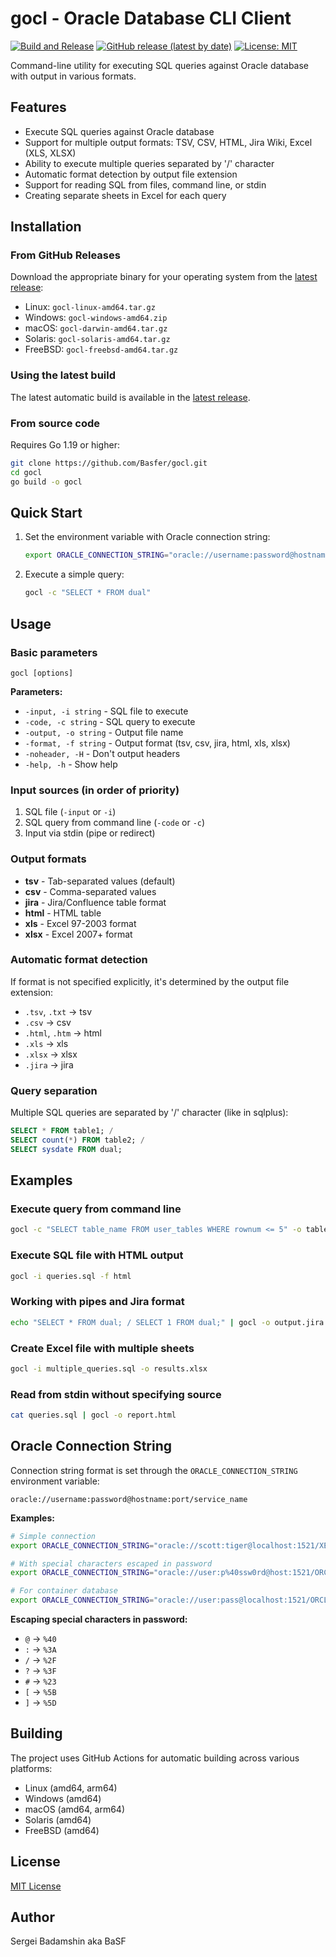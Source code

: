 # gocl - Oracle Database CLI Client

[![Build and Release](https://github.com/Basfer/gocl/actions/workflows/go.yml/badge.svg)](https://github.com/Basfer/gocl/actions)
[![GitHub release (latest by date)](https://img.shields.io/github/v/release/Basfer/gocl)](https://github.com/Basfer/gocl/releases)
[![License: MIT](https://img.shields.io/badge/License-MIT-yellow.svg)](https://github.com/Basfer/gocl/blob/main/LICENSE)

Command-line utility for executing SQL queries against Oracle database with output in various formats.

## Features

- Execute SQL queries against Oracle database
- Support for multiple output formats: TSV, CSV, HTML, Jira Wiki, Excel (XLS, XLSX)
- Ability to execute multiple queries separated by '/' character
- Automatic format detection by output file extension
- Support for reading SQL from files, command line, or stdin
- Creating separate sheets in Excel for each query

## Installation

### From GitHub Releases

Download the appropriate binary for your operating system from the [latest release](https://github.com/Basfer/gocl/releases/latest):

- Linux: `gocl-linux-amd64.tar.gz`
- Windows: `gocl-windows-amd64.zip`
- macOS: `gocl-darwin-amd64.tar.gz`
- Solaris: `gocl-solaris-amd64.tar.gz`
- FreeBSD: `gocl-freebsd-amd64.tar.gz`

### Using the latest build

The latest automatic build is available in the [latest release](https://github.com/Basfer/gocl/releases/tag/latest).

### From source code

Requires Go 1.19 or higher:

```bash
git clone https://github.com/Basfer/gocl.git
cd gocl
go build -o gocl
```

## Quick Start

1. Set the environment variable with Oracle connection string:
   ```bash
   export ORACLE_CONNECTION_STRING="oracle://username:password@hostname:port/service_name"
   ```

2. Execute a simple query:
   ```bash
   gocl -c "SELECT * FROM dual"
   ```

## Usage

### Basic parameters

```
gocl [options]
```

**Parameters:**
- `-input, -i string` - SQL file to execute
- `-code, -c string` - SQL query to execute
- `-output, -o string` - Output file name
- `-format, -f string` - Output format (tsv, csv, jira, html, xls, xlsx)
- `-noheader, -H` - Don't output headers
- `-help, -h` - Show help

### Input sources (in order of priority)

1. SQL file (`-input` or `-i`)
2. SQL query from command line (`-code` or `-c`)
3. Input via stdin (pipe or redirect)

### Output formats

- **tsv** - Tab-separated values (default)
- **csv** - Comma-separated values
- **jira** - Jira/Confluence table format
- **html** - HTML table
- **xls** - Excel 97-2003 format
- **xlsx** - Excel 2007+ format

### Automatic format detection

If format is not specified explicitly, it's determined by the output file extension:
- `.tsv`, `.txt` → tsv
- `.csv` → csv
- `.html`, `.htm` → html
- `.xls` → xls
- `.xlsx` → xlsx
- `.jira` → jira

### Query separation

Multiple SQL queries are separated by '/' character (like in sqlplus):
```sql
SELECT * FROM table1; /
SELECT count(*) FROM table2; /
SELECT sysdate FROM dual;
```

## Examples

### Execute query from command line
```bash
gocl -c "SELECT table_name FROM user_tables WHERE rownum <= 5" -o tables.csv
```

### Execute SQL file with HTML output
```bash
gocl -i queries.sql -f html
```

### Working with pipes and Jira format
```bash
echo "SELECT * FROM dual; / SELECT 1 FROM dual;" | gocl -o output.jira
```

### Create Excel file with multiple sheets
```bash
gocl -i multiple_queries.sql -o results.xlsx
```

### Read from stdin without specifying source
```bash
cat queries.sql | gocl -o report.html
```

## Oracle Connection String

Connection string format is set through the `ORACLE_CONNECTION_STRING` environment variable:

```
oracle://username:password@hostname:port/service_name
```

**Examples:**
```bash
# Simple connection
export ORACLE_CONNECTION_STRING="oracle://scott:tiger@localhost:1521/XE"

# With special characters escaped in password
export ORACLE_CONNECTION_STRING="oracle://user:p%40ssw0rd@host:1521/ORCL"

# For container database
export ORACLE_CONNECTION_STRING="oracle://user:pass@localhost:1521/ORCLCDB"
```

**Escaping special characters in password:**
- `@` → `%40`
- `:` → `%3A`
- `/` → `%2F`
- `?` → `%3F`
- `#` → `%23`
- `[` → `%5B`
- `]` → `%5D`

## Building

The project uses GitHub Actions for automatic building across various platforms:

- Linux (amd64, arm64)
- Windows (amd64)
- macOS (amd64, arm64)
- Solaris (amd64)
- FreeBSD (amd64)

## License

[MIT License](LICENSE)

## Author

Sergei Badamshin aka BaSF
